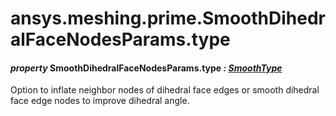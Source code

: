 # ansys.meshing.prime.SmoothDihedralFaceNodesParams.type

<a id="ansys.meshing.prime.SmoothDihedralFaceNodesParams.type"></a>

#### *property* SmoothDihedralFaceNodesParams.type *: [SmoothType](ansys.meshing.prime.SmoothType.md#ansys.meshing.prime.SmoothType)*

Option to inflate neighbor nodes of dihedral face edges or smooth dihedral face edge nodes to improve dihedral angle.

<!-- !! processed by numpydoc !! -->
